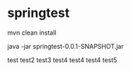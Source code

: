 # springtest

mvn clean install

java -jar springtest-0.0.1-SNAPSHOT.jar


test
test2
test3
test4
test4
test4
test5
